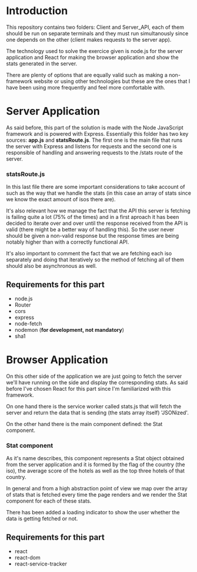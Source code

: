 # Introduction

This repository contains two folders: Client and Server_API, each of them should be run on separate terminals and they must run simultanously since one depends on the other (client makes requests to the server app). 

The technology used to solve the exercice given is node.js for the server application and React for making the browser application and show the stats generated in the server.

There are plenty of options that are equally valid such as making a non-framework website or using other technologies but these are the ones that I have been using more frequently and feel more comfortable with.

# Server Application

As said before, this part of the solution is made with the Node JavaScript framework and is powered with Express. Essentially this folder has two key sources: **app.js** and **statsRoute.js**. The first one is the main file that runs the server with Express and listens for requests and the second one is responsible of handling and answering requests to the /stats route of the server. 

### statsRoute.js
In this last file there are some important considerations to take account of such as the way that we handle the stats (in this case an array of stats since we know the exact amount of isos there are).

It's also relevant how we manage the fact that the API this server is fetching is failing quite a lot (75% of the times) and in a first aproach it has been decided to iterate over and over until the response received from the API is valid (there might be a better way of handling this). So the user never should be given a non-valid response but the response times are being notably higher than with a correctly functional API.

It's also important to comment the fact that we are fetching each iso separately and doing that iteratively so the method of fetching all of them should also be asynchronous as well.

## Requirements for this part

 - node.js
 - Router
 - cors
 - express
 - node-fetch
 - nodemon (**for development, not mandatory**)
 - sha1

# Browser Application

On this other side of the application we are just going to fetch the server we'll have running on the side and display the corresponding stats. As said before I've chosen React for this part since I'm familiarized with this framework.

On one hand there is the service worker called stats.js that will fetch the server and return the data that is sending (the stats array itself) 'JSONized'.

On the other hand there is the main component defined: the Stat component.

### Stat component

As it's name describes, this component represents a Stat object obtained from the server application and it is formed by the flag of the country (the iso), the average score of the hotels as well as the top three hotels of that country.

In general and from a high abstraction point of view we map over the array of stats that is fetched every time the page renders and we render the Stat component for each of these stats.

There has been added a loading indicator to show the user whether the data is getting fetched or not.

## Requirements for this part

 - react
 - react-dom
 - react-service-tracker
